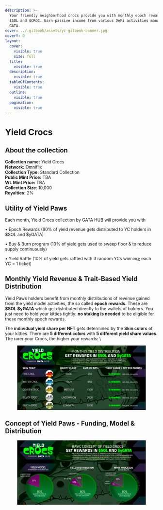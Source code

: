 ```yaml
---
description: >-
  Your friendly neighborhood crocs provide you with monthly epoch rewards in
  $SOL and $CROC. Earn passive income from various DeFi activities managed by
  GATA.
cover: ../.gitbook/assets/yc-gitbook-banner.jpg
coverY: 0
layout:
  cover:
    visible: true
    size: full
  title:
    visible: true
  description:
    visible: true
  tableOfContents:
    visible: true
  outline:
    visible: true
  pagination:
    visible: true
---
```


# Yield Crocs

## About the collection

**Collection name:** Yield Crocs \
**Network:** Omniflix\
**Collection Type:** Standard Collection \
**Public Mint Price:** TBA\
**WL Mint Price:** TBA\
**Collection Size**: 10,000\
**Royalties:** 2%

## Utility of Yield Paws

Each month, Yield Crocs collection by GATA HUB will provide you with&#x20;

• Epoch Rewards (80% of yield revenue gets distributed to YC holders in $SOL and $yGATA)

• Buy & Burn program (10% of yield gets used to sweep floor & to reduce supply continuously)&#x20;

• Yield Raffle (10% of yield gets raffled with 3 random YCs winning; each YC = 1 ticket)

## Monthly Yield Revenue & Trait-Based Yield Distribution&#x20;

Yield Paws holders benefit from monthly distributions of revenue gained from the yield model activities, the so called **epoch rewards**. These are **$SOL $yGATA** which get distributed directly to the wallets of holders. You just need to hold your kitties tightly: **no staking is needed** to be eligible for these monthly epoch rewards.

The **individual yield share per NFT** gets determined by the **Skin colors** of your kitties. There are **5 different colors** with **5 different yield share values**. The rarer your Crocs, the higher your rewards: \


<figure><img src="../.gitbook/assets/image (60).png" alt=""><figcaption></figcaption></figure>

## Concept of Yield Paws - Funding, Model & Distribution

<figure><img src="../.gitbook/assets/image (61).png" alt=""><figcaption></figcaption></figure>
